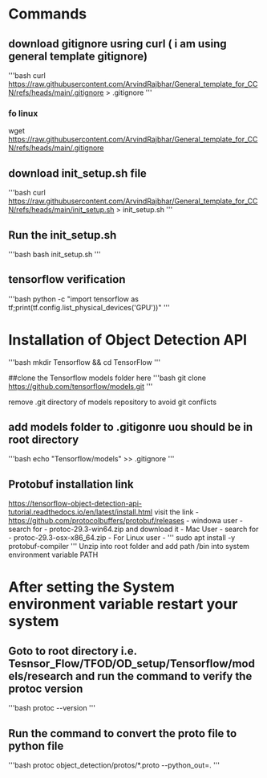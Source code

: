 # Commands

## download gitignore usring curl ( i am using general template gitignore)

'''bash
curl https://raw.githubusercontent.com/ArvindRajbhar/General_template_for_CCN/refs/heads/main/.gitignore > .gitignore
'''

### fo linux
wget https://raw.githubusercontent.com/ArvindRajbhar/General_template_for_CCN/refs/heads/main/.gitignore

## download init_setup.sh file
'''bash
curl https://raw.githubusercontent.com/ArvindRajbhar/General_template_for_CCN/refs/heads/main/init_setup.sh > init_setup.sh
'''

## Run the init_setup.sh
'''bash
bash init_setup.sh
'''

## tensorflow verification 
'''bash
python -c "import tensorflow as tf;print(tf.config.list_physical_devices('GPU'))"
'''
# Installation of Object Detection API
'''bash
mkdir Tensorflow && cd TensorFlow
'''

##clone the Tensorflow models folder here
'''bash
git clone https://github.com/tensorflow/models.git
'''

remove .git directory of models repository to avoid git conflicts

## add models folder to .gitigonre uou should be in root directory
'''bash
echo "Tensorflow/models" >> .gitignore
'''

## Protobuf installation link
https://tensorflow-object-detection-api-tutorial.readthedocs.io/en/latest/install.html
visit the link - https://github.com/protocolbuffers/protobuf/releases
    - windowa user - 
        search for - protoc-29.3-win64.zip and download it
    - Mac User - 
        search for - protoc-29.3-osx-x86_64.zip
    - For Linux user - 
        '''
        sudo apt install -y protobuf-compiler
        '''
Unzip into root folder and add path <Path to Protoc folder>/bin into system environment variable PATH

# After setting the System environment variable restart your system
## Goto to root directory i.e. Tesnsor_Flow/TFOD/OD_setup/Tensorflow/models/research and run the command to verify the protoc version
'''bash
protoc --version
'''
## Run the command to convert the proto file to python file
'''bash
protoc object_detection/protos/*.proto --python_out=.
'''





